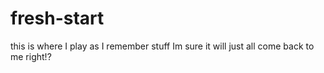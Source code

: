 # fresh-start
this is where I play as I remember stuff
Im sure it will just all come back to me right!?
